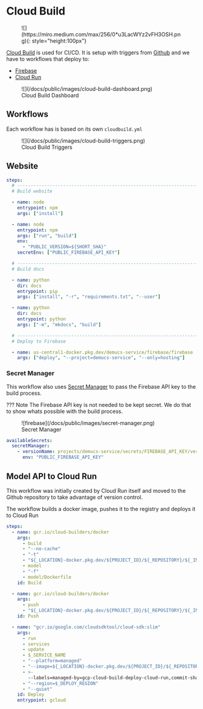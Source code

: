 # Cloud Build

<figure markdown>
![](https://miro.medium.com/max/256/0*u3LacWYz2vFH3OSH.png){: style="height:100px"}
</figure>

[Cloud Build](https://cloud.google.com/build) is used for CI/CD.
It is setup with triggers from [Github](https://github.com/danielfrg/demucs-service)
and we have to workflows that deploy to:

- [Firebase](/docs/arch/firebase)
- [Cloud Run](/docs/arch/cloud-run)

<figure markdown>
![](/docs/public/images/cloud-build-dashboard.png)
<figcaption>Cloud Build Dashboard</figcaption>
</figure>

## Workflows

Each workflow has is based on its own `cloudbuild.yml`

<figure markdown>
![](/docs/public/images/cloud-build-triggers.png)
<figcaption>Cloud Build Triggers</figcaption>
</figure>

## Website

```yaml title="cloudbuild.yml"
steps:
  # ----------------------------------------------------------------------------
  # Build website

  - name: node
    entrypoint: npm
    args: ["install"]

  - name: node
    entrypoint: npm
    args: ["run", "build"]
    env:
      - "PUBLIC_VERSION=${SHORT_SHA}"
    secretEnv: ["PUBLIC_FIREBASE_API_KEY"]

  # ----------------------------------------------------------------------------
  # Build docs

  - name: python
    dir: docs
    entrypoint: pip
    args: ["install", "-r", "requirements.txt", "--user"]

  - name: python
    dir: docs
    entrypoint: python
    args: ["-m", "mkdocs", "build"]

  # ----------------------------------------------------------------------------
  # Deploy to Firebase

  - name: us-central1-docker.pkg.dev/demucs-service/firebase/firebase
    args: ["deploy", "--project=demucs-service", "--only=hosting"]
```

### Secret Manager


This workflow also uses [Secret Manager](https://cloud.google.com/secret-manager)
to pass the Firebase API key to the build process.

??? Note
    The Firebase API key is not needed to be kept secret. We do that
    to show whats possible with the build process.

<figure markdown>
![firebase](/docs/public/images/secret-manager.png)
<figcaption>Secret Manager</figcaption>
</figure>

```yaml title="cloudbuild.yml"
availableSecrets:
  secretManager:
    - versionName: projects/demucs-service/secrets/FIREBASE_API_KEY/versions/1
      env: "PUBLIC_FIREBASE_API_KEY"
```

## Model API to Cloud Run

This workflow was initially created by Cloud Run itself and moved to
the Github repository to take advantage of version control.

The workflow builds a docker image, pushes it to the registry and deploys it
to Cloud Run

```yaml title="Build Docker image"
steps:
  - name: gcr.io/cloud-builders/docker
    args:
      - build
      - "--no-cache"
      - "-t"
      - "${_LOCATION}-docker.pkg.dev/${PROJECT_ID}/${_REPOSITORY}/${_IMAGE}:$COMMIT_SHA"
      - model
      - "-f"
      - model/Dockerfile
    id: Build
```

```yaml title="Push Docker image"
  - name: gcr.io/cloud-builders/docker
    args:
      - push
      - "${_LOCATION}-docker.pkg.dev/${PROJECT_ID}/${_REPOSITORY}/${_IMAGE}:$COMMIT_SHA"
    id: Push
```

```yaml title="Deploy to Cloud Run"
  - name: "gcr.io/google.com/cloudsdktool/cloud-sdk:slim"
    args:
      - run
      - services
      - update
      - $_SERVICE_NAME
      - "--platform=managed"
      - "--image=${_LOCATION}-docker.pkg.dev/${PROJECT_ID}/${_REPOSITORY}/${_IMAGE}:$COMMIT_SHA"
      - >-
        --labels=managed-by=gcp-cloud-build-deploy-cloud-run,commit-sha=$COMMIT_SHA,gcb-build-id=$BUILD_ID,gcb-trigger-id=$_TRIGGER_ID,$_LABELS
      - "--region=$_DEPLOY_REGION"
      - "--quiet"
    id: Deploy
    entrypoint: gcloud
```
